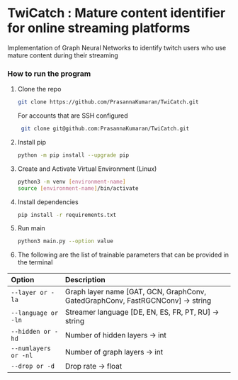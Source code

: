 # TwiCatch : Mature content identifier for online streaming platforms

Implementation of Graph Neural Networks to identify twitch users who use mature content during their streaming

### How to run the program

1. Clone the repo
   ```sh
   git clone https://github.com/PrasannaKumaran/TwiCatch.git
   ```
   For accounts that are SSH configured
   ```sh
    git clone git@github.com:PrasannaKumaran/TwiCatch.git
   ```
2. Install pip
   ```sh
   python -m pip install --upgrade pip
   ```
3. Create and Activate Virtual Environment (Linux)
   ```sh
   python3 -m venv [environment-name]
   source [environment-name]/bin/activate
   ```
4. Install dependencies
   ```sh
   pip install -r requirements.txt
   ```
5. Run main
   ```sh
   python3 main.py --option value
   ```
6. The following are the list of trainable parameters that can be provided in the terminal

| Option               | Description                                                                    |
| :------------------- | :----------------------------------------------------------------------------- |
| `--layer or -la`     | Graph layer name [GAT, GCN, GraphConv, GatedGraphConv, FastRGCNConv] -> string |
| `--language or -ln`  | Streamer language [DE, EN, ES, FR, PT, RU] -> string                           |
| `--hidden or -hd`    | Number of hidden layers -> int                                                 |
| `--numlayers or -nl` | Number of graph layers -> int                                                  |
| `--drop or -d`       | Drop rate -> float                                                             |
